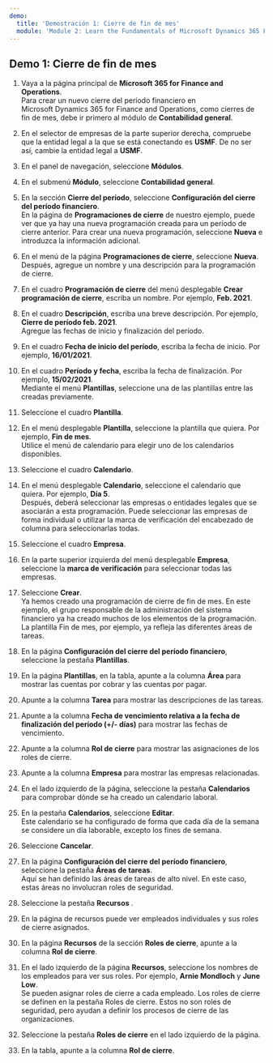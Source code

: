 ```yaml
---
demo:
  title: 'Demostración 1: Cierre de fin de mes'
  module: 'Module 2: Learn the Fundamentals of Microsoft Dynamics 365 Finance'
---
```


## Demo 1: Cierre de fin de mes

1. Vaya a la página principal de **Microsoft 365 for Finance and Operations**.  
    Para crear un nuevo cierre del período financiero en Microsoft Dynamics 365 for Finance and Operations, como cierres de fin de mes, debe ir primero al módulo de **Contabilidad general**.

1. En el selector de empresas de la parte superior derecha, compruebe que la entidad legal a la que se está conectando es **USMF**. De no ser así, cambie la entidad legal a **USMF**.

1. En el panel de navegación, seleccione **Módulos**.

1. En el submenú **Módulo**, seleccione **Contabilidad general**.

1. En la sección **Cierre del período**, seleccione **Configuración del cierre del período financiero**.  
    En la página de **Programaciones de cierre** de nuestro ejemplo, puede ver que ya hay una nueva programación creada para un período de cierre anterior. Para crear una nueva programación, seleccione **Nueva** e introduzca la información adicional.

1. En el menú de la página **Programaciones de cierre**, seleccione **Nueva**.  
    Después, agregue un nombre y una descripción para la programación de cierre.

1. En el cuadro **Programación de cierre** del menú desplegable **Crear programación de cierre**, escriba un nombre. Por ejemplo, **Feb. 2021**.

1. En el cuadro **Descripción**, escriba una breve descripción. Por ejemplo, **Cierre de período feb. 2021**.  
    Agregue las fechas de inicio y finalización del período.

1. En el cuadro **Fecha de inicio del período**, escriba la fecha de inicio. Por ejemplo, **16/01/2021**.

1. En el cuadro **Período y fecha**, escriba la fecha de finalización. Por ejemplo, **15/02/2021**.  
    Mediante el menú **Plantillas**, seleccione una de las plantillas entre las creadas previamente.

1. Seleccione el cuadro **Plantilla**.

1. En el menú desplegable **Plantilla**, seleccione la plantilla que quiera. Por ejemplo, **Fin de mes**.  
    Utilice el menú de calendario para elegir uno de los calendarios disponibles.

1. Seleccione el cuadro **Calendario**.

1. En el menú desplegable **Calendario**, seleccione el calendario que quiera. Por ejemplo, **Día 5**.  
Después, deberá seleccionar las empresas o entidades legales que se asociarán a esta programación. Puede seleccionar las empresas de forma individual o utilizar la marca de verificación del encabezado de columna para seleccionarlas todas.

1. Seleccione el cuadro **Empresa**.

1. En la parte superior izquierda del menú desplegable **Empresa**, seleccione la **marca de verificación** para seleccionar todas las empresas.

1. Seleccione **Crear**.  
    Ya hemos creado una programación de cierre de fin de mes. En este ejemplo, el grupo responsable de la administración del sistema financiero ya ha creado muchos de los elementos de la programación. La plantilla Fin de mes, por ejemplo, ya refleja las diferentes áreas de tareas.

1. En la página **Configuración del cierre del período financiero**, seleccione la pestaña **Plantillas**.

1. En la página **Plantillas**, en la tabla, apunte a la columna **Área** para mostrar las cuentas por cobrar y las cuentas por pagar.

1. Apunte a la columna **Tarea** para mostrar las descripciones de las tareas.

1. Apunte a la columna **Fecha de vencimiento relativa a la fecha de finalización del período (+/- días)** para mostrar las fechas de vencimiento.

1. Apunte a la columna **Rol de cierre** para mostrar las asignaciones de los roles de cierre.

1. Apunte a la columna **Empresa** para mostrar las empresas relacionadas.

1. En el lado izquierdo de la página, seleccione la pestaña **Calendarios** para comprobar dónde se ha creado un calendario laboral.

1. En la pestaña **Calendarios**, seleccione **Editar**.  
    Este calendario se ha configurado de forma que cada día de la semana se considere un día laborable, excepto los fines de semana.

1. Seleccione **Cancelar**.

1. En la página **Configuración del cierre del período financiero**, seleccione la pestaña **Áreas de tareas**.  
    Aquí se han definido las áreas de tareas de alto nivel. En este caso, estas áreas no involucran roles de seguridad.

1. Seleccione la pestaña **Recursos** .

1. En la página de recursos puede ver empleados individuales y sus roles de cierre asignados.

1. En la página **Recursos** de la sección **Roles de cierre**, apunte a la columna **Rol de cierre**.

1. En el lado izquierdo de la página **Recursos**, seleccione los nombres de los empleados para ver sus roles. Por ejemplo, **Arnie Mondloch** y **June Low**.  
    Se pueden asignar roles de cierre a cada empleado. Los roles de cierre se definen en la pestaña Roles de cierre. Estos no son roles de seguridad, pero ayudan a definir los procesos de cierre de las organizaciones.

1. Seleccione la pestaña **Roles de cierre** en el lado izquierdo de la página.

1. En la tabla, apunte a la columna **Rol de cierre**.
